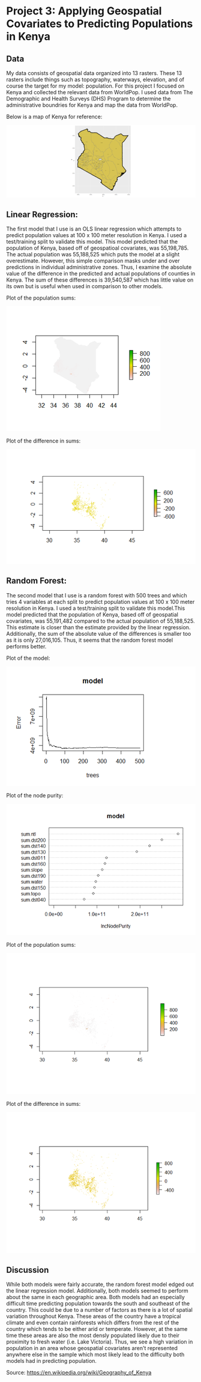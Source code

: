 # Project 3:  Applying Geospatial Covariates to Predicting Populations in Kenya

## Data
My data consists of geospatial data organized into 13 rasters. These 13 rasters include things such as topography, waterways, elevation, and of course the target for my model: population. For this project I focused on Kenya and collected the relevant data from WorldPop. I used data from The Demographic and Health Surveys (DHS) Program to determine the administrative boundries for Kenya and map the data from WorldPop.

Below is a map of Kenya for reference:

![](Rplot.png)

## Linear Regression:
The first model that I use is an OLS linear regression which attempts to predict population values at 100 x 100 meter resolution in Kenya. I used a test/training split to validate this model. This model predicted that the population of Kenya, based off of geospatioal covariates, was 55,198,785. The actual population was 55,188,525 which puts the model at a slight overestimate. However, this simple comparison masks under and over predictions in individual administrative zones. Thus, I examine the absolute value of the difference in the predicted and actual populations of counties in Kenya. The sum of these differences is 39,540,587 which has little value on its own but is useful when used in comparison to other models. 

Plot of the population sums:

![](Project3_Lin_Reg_Plot1.PNG)

Plot of the difference in sums:

![](Project3_Lin_Reg_Plot2.PNG)

## Random Forest:
The second model that I use is a random forest with 500 trees and which tries 4 variables at each split to predict population values at 100 x 100 meter resolution in Kenya. I used a test/training split to validate this model.This model predicted that the population of Kenya, based off of geospatial covariates, was 55,191,482 compared to the actual population of 55,188,525. This estimate is closer than the estimate provided by the linear regression. Additionally, the sum of the absolute value of the differences is smaller too as it is only 27,016,105. Thus, it seems that the random forest model performs better.

Plot of the model:

![](Project3_Random_Forest_Model_Plot.PNG)

Plot of the node purity:

![](Project3_Random_Forest_Model_VarImpPlot.PNG )

Plot of the population sums:

![](Project3_Random_Forest_Model_Plot1.PNG)

Plot of the difference in sums:

![](Project3_Random_Forest_Model_Plot2.PNG)

## Discussion
While both models were fairly accurate, the random forest model edged out the linear regression model. Additionally, both models seemed to perform about the same in each geographic area. Both models had an especially difficult time predicting population towards the south and southeast of the country. This could be due to a number of factors as there is a lot of spatial variation throughout Kenya. These areas of the country have a tropical climate and even contain rainforests which differs from the rest of the country which tends to be either arid or temperate. However, at the same time these areas are also the most densly populated likely due to their proximity to fresh water (i.e. Lake Victoria). Thus, we see a high variation in population in an area whose geospatial covariates aren't represented anywhere else in the sample which most likely lead to the difficulty both models had in predicting population. 

Source: https://en.wikipedia.org/wiki/Geography_of_Kenya
